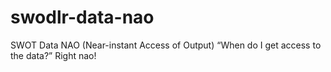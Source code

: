 # swodlr-data-nao
SWOT Data NAO (Near-instant Access of Output)
“When do I get access to the data?” Right nao!

